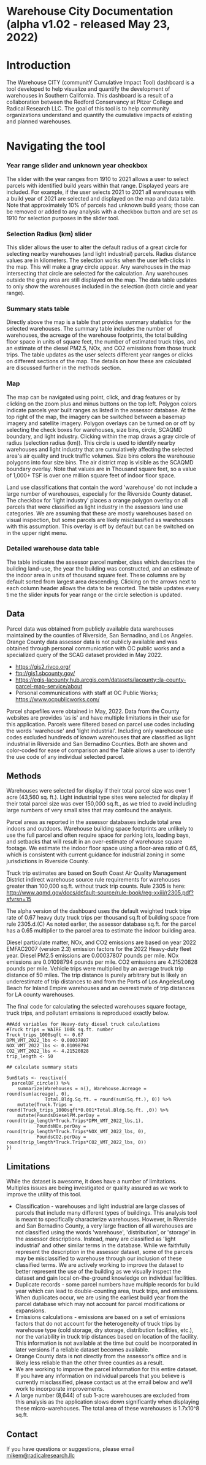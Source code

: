 Warehouse City Documentation (alpha v1.02 - released May 23, 2022)
===================================

# Introduction

The Warehouse CITY (communitY Cumulative Impact Tool) dashboard is a tool developed to help visualize and quantify the development of warehouses in Southern California. This dashboard is a result of a collaboration between the Redford Conservancy at Pitzer College and Radical Research LLC. The goal of this tool is to help community organizations understand and quantify the cumulative impacts of existing and planned warehouses.   

# Navigating the tool

### Year range slider and unknown year checkbox

The slider with the year ranges from 1910 to 2021 allows a user to select parcels with identified build years within that range. Displayed years are included.  For example, if the user selects 2021 to 2021 all warehouses with a build year of 2021 are selected and displayed on the map and data table. Note that approximately 10% of parcels had unknown build years; those can be removed or added to any analysis with a checkbox button and are set as 1910 for selection purposes in the slider tool.  

### Selection Radius (km) slider 

This slider allows the user to alter the default radius of a great circle for selecting nearby warehouses (and light industrial) parcels. Radius distance values are in kilometers. The selection works when the user left-clicks in the map.  This will make a gray circle appear.  Any warehouses in the map intersecting that circle are selected for the calculation.  Any warehouses outside the gray area are still displayed on the map.  The data table updates to only show the warehouses included in the selection (both circle and year range).  

### Summary stats table

Directly above the map is a table that provides summary statistics for the selected warehouses. The summary table includes the number of warehouses, the acreage of the warehouse footprints, the total building floor space in units of square feet, the number of estimated truck trips, and an estimate of the diesel PM2.5, NOx, and CO2 emissions from those truck trips. The table updates as the user selects different year ranges or clicks on different sections of the map.  The details on how these are calculated are discussed further in the methods section.

### Map

The map can be navigated using point, click, and drag features or by clicking on the zoom plus and minus buttons on the top left. Polygon colors indicate parcels year built ranges as listed in the assessor database. At the top right of the map, the imagery can be switched between a basemap imagery and satellite imagery. Polygon overlays can be turned on or off by selecting the check boxes for warehouses, size bins, circle, SCAQMD boundary, and light industry. Clicking within the map draws a gray circle of radius (selection radius (km)).  This circle is used to identify nearby warehouses and light industry that are cumulatively affecting the selected area's air quality and truck traffic volumes. Size bins colors the warehouse polygons into four size bins. The air district map is visible as the SCAQMD boundary overlay.  Note that values are in Thousand square feet, so a value of 1,000+ TSF is over one million square feet of indoor floor space. 

Land use classifications that contain the word 'warehouse' do not include a large number of warehouses, especially for the Riverside County dataset.  The checkbox for 'light industry' places a orange polygon overlay on all parcels that were classified as light industry in the assessors land use categories. We are assuming that these are mostly warehouses based on visual inspection, but some parcels are likely misclassified as warehouses with this assumption.  This overlay is off by default but can be switched on in the upper right menu.  

### Detailed warehouse data table

The table indicates the assessor parcel number, class which describes the building land-use, the year the building was constructed, and an estimate of the indoor area in units of thousand square feet. These columns are by default sorted from largest area descending.  Clicking on the arrows next to each column header allows the data to be resorted. The table updates every time the slider inputs for year range or the circle selection is updated.    

## Data

Parcel data was obtained from publicly available data warehouses maintained by the counties of Riverside, San Bernadino, and Los Angeles. Orange County data assessor
data is not publicly available and was obtained through personal communication with 
OC public works and a specialized query of the SCAG dataset provided in May 2022.
* https://gis2.rivco.org/
* ftp://gis1.sbcounty.gov/
* https://egis-lacounty.hub.arcgis.com/datasets/lacounty::la-county-parcel-map-service/about
* Personal communications with staff at OC Public Works; https://www.ocpublicworks.com/

Parcel shapefiles were obtained in May, 2022. Data from the County websites are provides 'as is' and have multiple limitations in their use for this application. Parcels were filtered based on parcel use codes including the words 'warehouse' and 'light industrial'. Including only warehouse use codes excluded hundreds of known warehouses that are classified as light industrial in Riverside and San Bernadino Counties.  Both are shown and color-coded for ease of comparison and the Table allows a user to identify the use code of any individual selected parcel.

## Methods

Warehouses were selected for display if their total parcel size was over 1 acre (43,560 sq. ft.). Light industrial type sites were selected for display if their total parcel size was over 150,000 sq.ft., as we
tried to avoid including large numbers of very small sites that may confound the analysis.  

Parcel areas as reported in the assessor databases include total area indoors and outdoors. Warehouse building space footprints are unlikely to use the full parcel and often require space for parking lots, loading bays, and setbacks that will result in an over-estimate of warehouse square footage. We estimate the indoor floor space using a floor-area ratio of 0.65, which is consistent with current guidance for industrial zoning in some jurisdictions in Riverside County.

Truck trip estimates are based on South Coast Air Quality Management District indirect warehouse source rule requirements for warehouses greater than 100,000 sq.ft. without truck trip counts. Rule 2305 is here:
http://www.aqmd.gov/docs/default-source/rule-book/reg-xxiii/r2305.pdf?sfvrsn=15

The alpha version of the dashboard uses the default weighted truck tripe rate of 0.67 heavy duty truck trips per thousand sq.ft of building space from rule 2305.d.(C) As noted earlier, the assessor database sq.ft. for the parcel has a 0.65 multiplier to the parcel area to estimate the indoor building area. 

Diesel particulate matter, NOx, and CO2 emissions are based on year 2022 EMFAC2007 (version 2.3) emission factors for the 2022 Heavy-duty fleet year. Diesel PM2.5 emissions are 0.00037807 pounds per mile. NOx emissions are 0.01098794 pounds per mile. CO2 emissions are 4.21520828 pounds per mile. Vehicle trips were multiplied by an average truck trip distance of 50 miles. The trip distance is purely arbitrary but is likely an underestimate of trip distances to and from the Ports of Los Angeles/Long Beach for Inland Empire warehouses and an overestimate of trip distances for LA county warehouses.  

The final code for calculating the selected warehouses square footage, truck trips, and pollutant emissions is reproduced exactly below.

```{r}
##Add variables for Heavy-duty diesel truck calculations
#Truck trips = WAIRE 100k sq.ft. number
Truck_trips_1000sqft <- 0.67
DPM_VMT_2022_lbs <- 0.00037807
NOX_VMT_2022_lbs <- 0.01098794
CO2_VMT_2022_lbs <- 4.21520828
trip_length <- 50

## calculate summary stats

SumStats <- reactive({
  parcelDF_circle() %>%
    summarize(Warehouses = n(), Warehouse.Acreage = round(sum(acreage), 0), 
              Total.Bldg.Sq.ft. = round(sum(Sq.ft.), 0)) %>%
    mutate(Truck.Trips = round(Truck_trips_1000sqft*0.001*Total.Bldg.Sq.ft. ,0)) %>%
    mutate(PoundsDieselPM.perDay = round(trip_length*Truck.Trips*DPM_VMT_2022_lbs,1),
           PoundsNOx.perDay = round(trip_length*Truck.Trips*NOX_VMT_2022_lbs, 0),
           PoundsCO2.perDay = round(trip_length*Truck.Trips*CO2_VMT_2022_lbs, 0)) 
})

```

## Limitations

While the dataset is awesome, it does have a number of limitations.  Multiples issues are being investigated or quality assured as we work to improve the utility of this tool.
* Classification - warehouses and light industrial are large classes of parcels that include many different types of buildings.  This analysis tool is meant to specifically characterize warehouses.  However, in Riverside and San Bernadino County, a very large fraction of all warehouses are not classified using the words 'warehouse', 'distribution', or 'storage' in the assessor descriptions.  Instead, many are classified as 'light industrial' and other similar terms in the database.  While we faithfully represent the description in the assessor dataset, some of the parcels may be misclassified to warehouse through our inclusion of these classified terms. We are actively working to improve the dataset to better represent the use of the building as we visually inspect the dataset and gain local on-the-ground knowledge on individual facilities.
* Duplicate records - some parcel numbers have multiple records for build year which can lead to double-counting area, truck trips, and emissions.  When duplicates occur, we are using the earliest build year from the parcel database which may not account for parcel modifications or expansions.  
* Emissions calculations - emissions are based on a set of emissions factors that do not account for the heterogeneity of truck trips by warehouse type (cold storage, dry storage, distribution facilities, etc.), nor the variability in truck trip distances based on location of the facility. This information is not available at the time but could be incorporated in later versions if a reliable dataset becomes available.
* Orange County data is not directly from the assessor's office and is likely less reliable than the other three counties as a result.  
* We are working to improve the parcel information for this entire dataset. If you have any information on individual parcels that you believe is currently misclassified, please contact us at the email below and we'll work to incorporate improvements.  
* A large number (8,644) of sub 1-acre warehouses are excluded from this analysis as the application slows down significantly when displaying these micro-warehouses.  The total area of these warehouses is 1.7x10^8 sq.ft.  


## Contact 

If you have questions or suggestions, please email mikem@radicalresearch.llc
